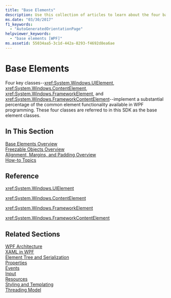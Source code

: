 ```yaml
---
title: "Base Elements"
description: Use this collection of articles to learn about the four base elements of Windows Presentation Foundation (WPF).
ms.date: "03/30/2017"
f1_keywords: 
  - "AutoGeneratedOrientationPage"
helpviewer_keywords: 
  - "base elements [WPF]"
ms.assetid: 55034aa5-3c1d-442a-8293-f4692d8ea6ae
---
```

# Base Elements
Four key classes--<xref:System.Windows.UIElement>, <xref:System.Windows.ContentElement>, <xref:System.Windows.FrameworkElement>, and <xref:System.Windows.FrameworkContentElement>--implement a substantial percentage of the common element functionality available in WPF programming. These four classes are referred to in this SDK as the base element classes.  
  
## In This Section  
 [Base Elements Overview](base-elements-overview.md)  
 [Freezable Objects Overview](freezable-objects-overview.md)  
 [Alignment, Margins, and Padding Overview](alignment-margins-and-padding-overview.md)  
 [How-to Topics](base-elements-how-to-topics.md)  
  
## Reference  
 <xref:System.Windows.UIElement>  
  
 <xref:System.Windows.ContentElement>  
  
 <xref:System.Windows.FrameworkElement>  
  
 <xref:System.Windows.FrameworkContentElement>  
  
## Related Sections  
 [WPF Architecture](wpf-architecture.md)  
  [XAML in WPF](xaml-in-wpf.md)  
  [Element Tree and Serialization](element-tree-and-serialization.md)  
  [Properties](properties-wpf.md)  
  [Events](events-wpf.md)  
  [Input](input-wpf.md)  
  [Resources](resources-wpf.md)  
  [Styling and Templating](../controls/styles-templates-overview.md)  
  [Threading Model](threading-model.md)
